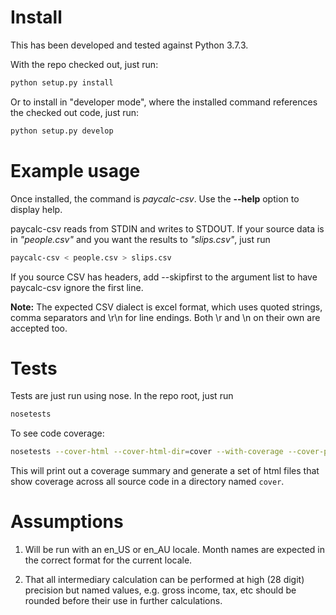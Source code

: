 
# Install

This has been developed and tested against Python 3.7.3.

With the repo checked out, just run:

```bash
python setup.py install
```

Or to install in "developer mode", where the installed command references the
checked out code, just run:

```bash
python setup.py develop
```

# Example usage

Once installed, the command is *paycalc-csv*. Use the **--help** option to
display help.

paycalc-csv reads from STDIN and writes to STDOUT. If your source data is in
*"people.csv"* and you want the results to *"slips.csv"*, just run

```bash
paycalc-csv < people.csv > slips.csv
```

If you source CSV has headers, add --skipfirst to the argument list to have
paycalc-csv ignore the first line.

**Note:** The expected CSV dialect is excel format, which uses quoted strings,
comma separators and \r\n for line endings. Both \r and \n on their own are
accepted too.

# Tests

Tests are just run using nose. In the repo root, just run

```bash
nosetests
```

To see code coverage:

```bash
nosetests --cover-html --cover-html-dir=cover --with-coverage --cover-package paycalc
```

This will print out a coverage summary and generate a set of html files that show
coverage across all source code in a directory named `cover`.

# Assumptions

 1. Will be run with an en_US or en_AU locale. Month names are expected in the
    correct format for the current locale.

 2. That all intermediary calculation can be performed at high (28 digit)
    precision but named values, e.g. gross income, tax, etc should be rounded
    before their use in further calculations.

